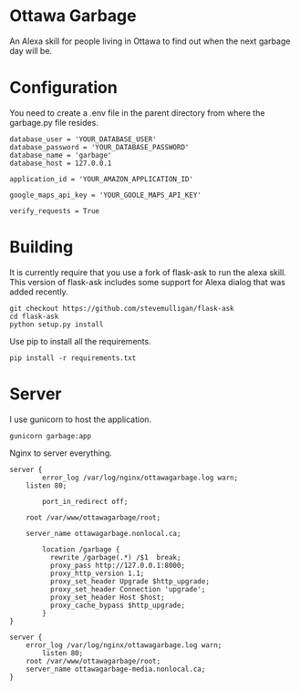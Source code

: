 # Ottawa Garbage

An Alexa skill for people living in Ottawa to find out when the next garbage day will be.

# Configuration

You need to create a .env file in the parent directory from where the garbage.py file resides.

```
database_user = 'YOUR_DATABASE_USER'
database_password = 'YOUR_DATABASE_PASSWORD'
database_name = 'garbage'
database_host = 127.0.0.1

application_id = 'YOUR_AMAZON_APPLICATION_ID'

google_maps_api_key = 'YOUR_GOOLE_MAPS_API_KEY'

verify_requests = True
```

# Building

It is currently require that you use a fork of flask-ask to run the alexa skill.  This version of flask-ask includes some support for Alexa dialog that was added recently.

```
git checkout https://github.com/stevemulligan/flask-ask
cd flask-ask
python setup.py install
```

Use pip to install all the requirements.

```
pip install -r requirements.txt
```

# Server

I use gunicorn to host the application.

```
gunicorn garbage:app
```

Nginx to server everything.

```
server {
        error_log /var/log/nginx/ottawagarbage.log warn;
	listen 80;

        port_in_redirect off;

	root /var/www/ottawagarbage/root;

	server_name ottawagarbage.nonlocal.ca;

        location /garbage {
          rewrite /garbage(.*) /$1  break;
          proxy_pass http://127.0.0.1:8000;
          proxy_http_version 1.1;
          proxy_set_header Upgrade $http_upgrade;
          proxy_set_header Connection 'upgrade';
          proxy_set_header Host $host;
          proxy_cache_bypass $http_upgrade;
        }
}

server {
	error_log /var/log/nginx/ottawagarbage.log warn;
        listen 80;
	root /var/www/ottawagarbage/root;
	server_name ottawagarbage-media.nonlocal.ca;
}
```
